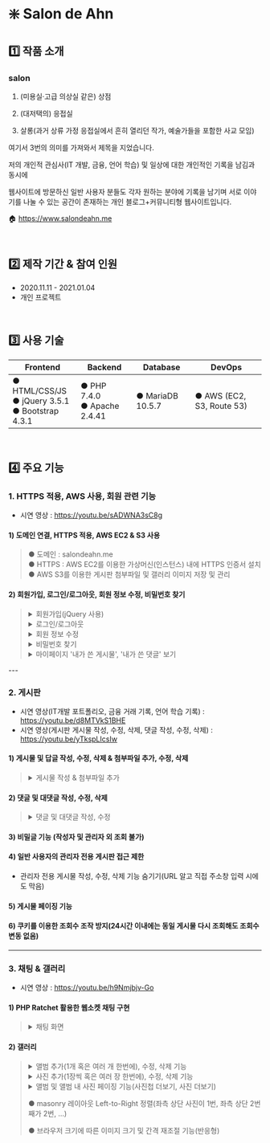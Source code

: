 # :sparkle: Salon de Ahn

## 1️⃣ 작품 소개

### **salon**

1. (미용실·고급 의상실 같은) 상점

2. (대저택의) 응접실

3. 살롱(과거 상류 가정 응접실에서 흔히 열리던 작가, 예술가들을 포함한 사교 모임)

여기서 3번의 의미를 가져와서 제목을 지었습니다.

저의 개인적 관심사(IT 개발, 금융, 언어 학습) 및 일상에 대한 개인적인 기록을 남김과 동시에

웹사이트에 방문하신 일반 사용자 분들도 각자 원하는 분야에 기록을 남기며 서로 이야기를 나눌 수 있는 공간이 존재하는 개인 블로그+커뮤니티형 웹사이트입니다.

:house: https://www.salondeahn.me

<br/>

## 2️⃣ 제작 기간 & 참여 인원
- 2020.11.11 - 2021.01.04
- 개인 프로젝트

<br/>

## 3️⃣ 사용 기술

| Frontend | Backend | Database | DevOps |
| --- | --- | --- | --- |
| ● HTML/CSS/JS<br/> ● jQuery 3.5.1<br/> ● Bootstrap 4.3.1 | ● PHP 7.4.0<br/> ● Apache 2.4.41 | ● MariaDB 10.5.7 | ● AWS (EC2, S3, Route 53) |

<br/>

## 4️⃣ 주요 기능

### 1. HTTPS 적용, AWS 사용, 회원 관련 기능

- 시연 영상 : https://youtu.be/sADWNA3sC8g

#### 1) 도메인 연결, HTTPS 적용, AWS EC2 & S3 사용

<blockquote>
  
● 도메인 : salondeahn.me  
● HTTPS : AWS EC2를 이용한 가상머신(인스턴스) 내에 HTTPS 인증서 설치  
● AWS S3를 이용한 게시판 첨부파일 및 갤러리 이미지 저장 및 관리
  
</blockquote>

#### 2) 회원가입, 로그인/로그아웃, 회원 정보 수정, 비밀번호 찾기

<blockquote>
<details>
  <summary>회원가입(jQuery 사용)</summary><br/>
  
  ![image](https://user-images.githubusercontent.com/73585246/162207664-f446c4ea-d890-48cd-80f4-9ad46aa8c7da.png)

  - 입력칸(이메일, 비밀번호, 비밀번호 확인, 약관 동의 체크박스 2개) 입력 여부 확인
  - 이메일 형식 검증
  - 이메일 중복 확인
  - 비밀번호 일치 여부 확인
</details>
<details>
  <summary>로그인/로그아웃</summary><br/>
  
  ![image](https://user-images.githubusercontent.com/73585246/162207834-98fff7c8-30b2-4397-8466-67fbe73dd592.png)

  - 쿠키 사용 -> 이메일(아이디) 저장하기
</details>
<details>
  <summary>회원 정보 수정</summary><br/>
  
  ![image](https://user-images.githubusercontent.com/73585246/162208050-20c3e79f-421d-440e-ad40-b261e02ab572.png)

  - 닉네임 수정
  - 비밀번호 수정
</details>
<details>
  <summary>비밀번호 찾기</summary><br/>
  
  ![image](https://user-images.githubusercontent.com/73585246/162208198-6da6515e-7581-4871-80fd-28cbbf297d5e.png)
  ![image](https://user-images.githubusercontent.com/73585246/162208544-619556bb-edc8-471a-8624-4c1ec0188d97.png)

  - PHPMailer -> Gmail SMTP 사용하여 가입된 이메일로 임시 비밀번호 발송
</details>
<details>
  <summary>마이페이지 '내가 쓴 게시물', '내가 쓴 댓글' 보기</summary><br/>
  
  ![image](https://user-images.githubusercontent.com/73585246/162208643-cf546563-3c45-4758-89cf-3ca7df5276cb.png)
  ![image](https://user-images.githubusercontent.com/73585246/162208707-a37376c0-3a06-44d5-a98e-4bce44a02942.png)

</details>
</blockquote>
---

### 2. 게시판

- 시연 영상(IT개발 포트폴리오, 금융 거래 기록, 언어 학습 기록) : https://youtu.be/d8MTVkS1BHE
- 시연 영상(게시판 게시물 작성, 수정, 삭제, 댓글 작성, 수정, 삭제) : https://youtu.be/yTkspLIcsIw

#### 1) 게시물 및 답글 작성, 수정, 삭제 & 첨부파일 추가, 수정, 삭제

<blockquote>
<details>
  <summary>게시물 작성 & 첨부파일 추가</summary><br/>
  
  ![image](https://user-images.githubusercontent.com/73585246/162209648-17778638-60d6-46d1-b9ec-c08d701873d1.png)
</details>
</blockquote>

#### 2) 댓글 및 대댓글 작성, 수정, 삭제

<blockquote>
<details>
  <summary>댓글 및 대댓글 작성, 수정</summary><br/>
  
  ![image](https://user-images.githubusercontent.com/73585246/162210981-09578384-7401-410c-b74e-8bd9343e2769.png)
  ![image](https://user-images.githubusercontent.com/73585246/162211852-b4273f48-c527-4dfb-90ce-60bd151f03c9.png)
</details>
</blockquote>

#### 3) 비밀글 기능 (작성자 및 관리자 외 조회 불가)

#### 4) 일반 사용자의 관리자 전용 게시판 접근 제한

  - 관리자 전용 게시물 작성, 수정, 삭제 기능 숨기기(URL 알고 직접 주소창 입력 시에도 막음)

#### 5) 게시물 페이징 기능

#### 6) 쿠키를 이용한 조회수 조작 방지(24시간 이내에는 동일 게시물 다시 조회해도 조회수 변동 없음)
  
  
  
---

### 3. 채팅 & 갤러리

- 시연 영상 : https://youtu.be/h9Nmjbjv-Go

#### 1) PHP Ratchet 활용한 웹소켓 채팅 구현

<blockquote>
<details>
  <summary>채팅 화면</summary><br/>
  
  ![image](https://user-images.githubusercontent.com/73585246/162217818-15d4d753-4a39-4f9b-a478-7c86c6d49ca3.png)
</details>
</blockquote>


#### 2) 갤러리

<blockquote>
<details>
  <summary>앨범 추가(1개 혹은 여러 개 한번에), 수정, 삭제 기능</summary><br/>
  
  ![image](https://user-images.githubusercontent.com/73585246/162220234-c807b63a-23e8-4813-8057-f4875a42c6a7.png)
</details>
<details>
  <summary>사진 추가(1장씩 혹은 여러 장 한번에), 수정, 삭제 기능</summary><br/>
  
  ![image](https://user-images.githubusercontent.com/73585246/162220126-c8b507f5-da3d-4263-8b0d-8196fda5e60f.png)
</details>
<details>
  <summary>앨범 및 앨범 내 사진 페이징 기능(사진첩 더보기, 사진 더보기)</summary><br/>
  
  ![image](https://user-images.githubusercontent.com/73585246/162220629-c2cbcece-93ab-4f59-9c63-64e47f51a7ac.png)
</details>

● masonry 레이아웃 Left-to-Right 정렬(좌측 상단 사진이 1번, 좌측 상단 2번째가 2번, ...)  

● 브라우저 크기에 따른 이미지 크기 및 간격 재조절 기능(반응형)
</blockquote>
